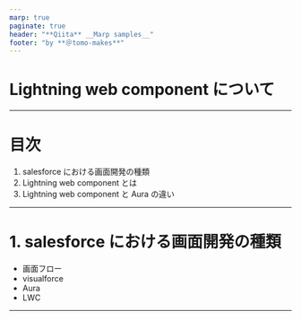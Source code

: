 ```yaml
---
marp: true
paginate: true
header: "**Qiita** __Marp samples__"
footer: "by **＠tomo-makes**"
---
```


# Lightning web component について

---

# 目次

1. salesforce における画面開発の種類
2. Lightning web component とは
3. Lightning web component と Aura の違い

---

# 1. salesforce における画面開発の種類

- 画面フロー
- visualforce
- Aura
- LWC

---
